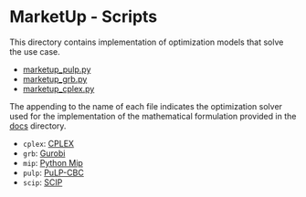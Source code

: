# MarketUp - Scripts
This directory contains implementation of optimization 
models that solve the use case.

- [marketup_pulp.py](marketup_pulp.py)
- [marketup_grb.py](marketup_grb.py)
- [marketup_cplex.py](marketup_cplex.py)

The appending to the name of each file indicates the optimization solver
used for the implementation of the mathematical formulation
provided in the [docs](../docs/README.md) directory.

- `cplex`: [CPLEX](https://www.ibm.com/analytics/cplex-optimizer)
- `grb`: [Gurobi](https://www.gurobi.com/)
- `mip`: [Python Mip](https://www.python-mip.com/)
- `pulp`: [PuLP-CBC](https://coin-or.github.io/pulp/)
- `scip`: [SCIP](https://www.scipopt.org/)